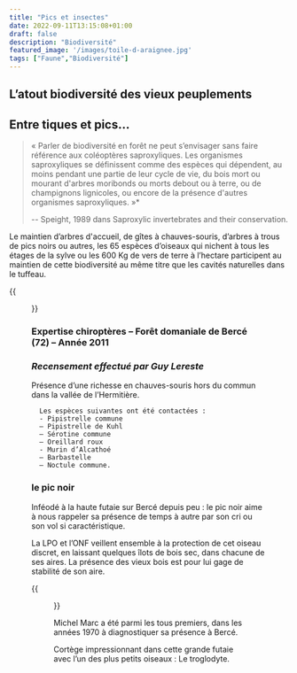 ```yaml
---
title: "Pics et insectes"
date: 2022-09-11T13:15:08+01:00
draft: false
description: "Biodiversité"
featured_image: '/images/toile-d-araignee.jpg'
tags: ["Faune","Biodiversité"]
---
```


## L’atout biodiversité des vieux peuplements

## Entre tiques et pics...

> « Parler de biodiversité en forêt ne peut s’envisager 
> sans faire référence aux coléoptères saproxyliques.
Les organismes saproxyliques se définissent comme des 
espèces qui dépendent, au moins pendant une partie
de leur cycle de vie, du bois mort ou mourant d'arbres 
moribonds ou morts debout ou à terre, ou de
champignons lignicoles, ou encore de la présence 
d'autres organismes saproxyliques. »*
> 
> -- Speight, 1989 dans Saproxylic 
> invertebrates and their conservation.

Le maintien d’arbres d'accueil, de gîtes à chauves-souris, 
d’arbres à trous de pics noirs ou autres,
les 65 espèces d’oiseaux qui nichent à tous les étages
de la sylve ou les 600 Kg de vers de terre à
l’hectare participent au maintien de cette biodiversité 
au même titre que les cavités naturelles dans
le tuffeau.

{{<figure src="/images/articles/chauve-souris.jpg" title="Une chauve souris">}}
  
### Expertise chiroptères – Forêt domaniale de Bercé (72) – Année 2011
  
### *Recensement effectué par Guy Lereste*
  
Présence d’une richesse en chauves-souris
  hors du commun dans la vallée de l’Hermitière.

      Les espèces suivantes ont été contactées :
      - Pipistrelle commune 
      – Pipistrelle de Kuhl 
      – Sérotine commune 
      – Oreillard roux 
      - Murin d’Alcathoé 
      – Barbastelle 
      – Noctule commune.

  
### le pic noir

Inféodé à la haute futaie sur Bercé depuis peu : 
  le pic noir aime à nous rappeler sa présence de temps à
  autre par son cri ou son vol si caractéristique.

La LPO et l’ONF veillent ensemble à la protection de 
cet oiseau discret, en laissant quelques îlots de
bois sec, dans  chacune de ses aires. La présence 
des vieux bois est pour lui gage de stabilité de son aire.

{{<figure src="/images/articles/pic-noir-photo-de-michel-marc.jpg" title="Le pic noir photographié par Michel Marc">}}

Michel Marc a été parmi les tous premiers, 
dans les années 1970 à diagnostiquer sa présence à Bercé.

Cortège impressionnant dans cette grande futaie avec 
  l’un des plus petits oiseaux : Le troglodyte.
